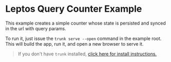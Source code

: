 # Leptos Query Counter Example

This example creates a simple counter whose state is persisted and synced in the url with query params.

To run it, just issue the `trunk serve --open` command in the example root. This will build the app, run it, and open a new browser to serve it.

> If you don't have `trunk` installed, [click here for install instructions.](https://trunkrs.dev/)
